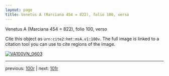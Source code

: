 ```yaml
---
layout: page
title: Venetus A (Marciana 454 = 822), folio 100, verso
---
```


Venetus A (Marciana 454 = 822), folio 100, verso

Cite this object as `urn:cite2:hmt:msA.v1:100v`.  The full image is linked to a citation tool you can use to cite regions of the image.

[![VA100VN_0603](http://www.homermultitext.org/iipsrv?IIIF=/project/homer/pyramidal/deepzoom/hmt/vaimg/2017a/VA100VN_0603.tif/full/800,/0/default.jpg)](http://www.homermultitext.org/ict2/?urn=urn:cite2:hmt:vaimg.2017a:VA100VN_0603) 

---

previous:  [100r](../100r/) | next: [101r](../101r/)
